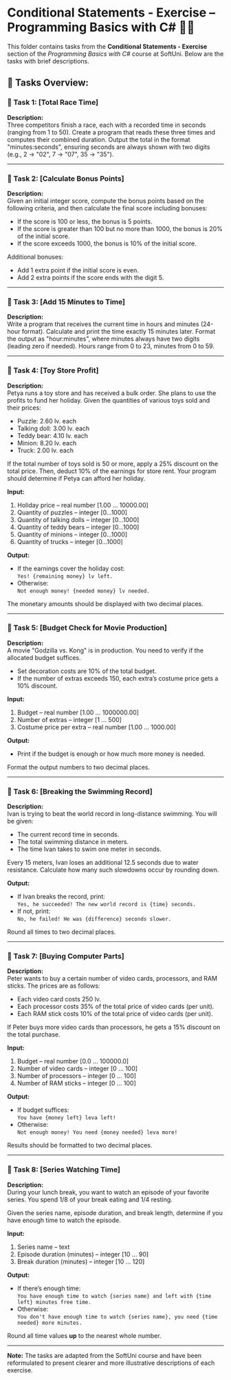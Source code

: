 # Conditional Statements - Exercise – Programming Basics with C# 🧑‍💻

This folder contains tasks from the **Conditional Statements - Exercise** section of the _Programming Basics with C#_ course at SoftUni. Below are the tasks with brief descriptions.

## 🔧 Tasks Overview:

### 📝 Task 1: [Total Race Time]  
**Description:**  
Three competitors finish a race, each with a recorded time in seconds (ranging from 1 to 50). Create a program that reads these three times and computes their combined duration. Output the total in the format "minutes:seconds", ensuring seconds are always shown with two digits (e.g., 2 → "02", 7 → "07", 35 → "35").

---

### 📝 Task 2: [Calculate Bonus Points]  
**Description:**  
Given an initial integer score, compute the bonus points based on the following criteria, and then calculate the final score including bonuses:

- If the score is 100 or less, the bonus is 5 points.  
- If the score is greater than 100 but no more than 1000, the bonus is 20% of the initial score.  
- If the score exceeds 1000, the bonus is 10% of the initial score.

Additional bonuses:

- Add 1 extra point if the initial score is even.  
- Add 2 extra points if the score ends with the digit 5.

---

### 📝 Task 3: [Add 15 Minutes to Time]  
**Description:**  
Write a program that receives the current time in hours and minutes (24-hour format). Calculate and print the time exactly 15 minutes later. Format the output as "hour:minutes", where minutes always have two digits (leading zero if needed). Hours range from 0 to 23, minutes from 0 to 59.

---

### 📝 Task 4: [Toy Store Profit]  
**Description:**  
Petya runs a toy store and has received a bulk order. She plans to use the profits to fund her holiday. Given the quantities of various toys sold and their prices:

- Puzzle: 2.60 lv. each  
- Talking doll: 3.00 lv. each  
- Teddy bear: 4.10 lv. each  
- Minion: 8.20 lv. each  
- Truck: 2.00 lv. each

If the total number of toys sold is 50 or more, apply a 25% discount on the total price. Then, deduct 10% of the earnings for store rent. Your program should determine if Petya can afford her holiday.

**Input:**

1. Holiday price – real number [1.00 … 10000.00]  
2. Quantity of puzzles – integer [0…1000]  
3. Quantity of talking dolls – integer [0…1000]  
4. Quantity of teddy bears – integer [0…1000]  
5. Quantity of minions – integer [0…1000]  
6. Quantity of trucks – integer [0…1000]  

**Output:**

- If the earnings cover the holiday cost:  
  `Yes! {remaining money} lv left.`  
- Otherwise:  
  `Not enough money! {needed money} lv needed.`

The monetary amounts should be displayed with two decimal places.

---

### 📝 Task 5: [Budget Check for Movie Production]  
**Description:**  
A movie "Godzilla vs. Kong" is in production. You need to verify if the allocated budget suffices.

- Set decoration costs are 10% of the total budget.  
- If the number of extras exceeds 150, each extra’s costume price gets a 10% discount.

**Input:**

1. Budget – real number [1.00 … 1000000.00]  
2. Number of extras – integer [1 … 500]  
3. Costume price per extra – real number [1.00 … 1000.00]  

**Output:**

- Print if the budget is enough or how much more money is needed.

Format the output numbers to two decimal places.

---

### 📝 Task 6: [Breaking the Swimming Record]  
**Description:**  
Ivan is trying to beat the world record in long-distance swimming. You will be given:

- The current record time in seconds.  
- The total swimming distance in meters.  
- The time Ivan takes to swim one meter in seconds.

Every 15 meters, Ivan loses an additional 12.5 seconds due to water resistance. Calculate how many such slowdowns occur by rounding down.

**Output:**

- If Ivan breaks the record, print:  
  `Yes, he succeeded! The new world record is {time} seconds.`  
- If not, print:  
  `No, he failed! He was {difference} seconds slower.`

Round all times to two decimal places.

---

### 📝 Task 7: [Buying Computer Parts]  
**Description:**  
Peter wants to buy a certain number of video cards, processors, and RAM sticks. The prices are as follows:

- Each video card costs 250 lv.  
- Each processor costs 35% of the total price of video cards (per unit).  
- Each RAM stick costs 10% of the total price of video cards (per unit).

If Peter buys more video cards than processors, he gets a 15% discount on the total purchase.

**Input:**

1. Budget – real number [0.0 … 100000.0]  
2. Number of video cards – integer [0 … 100]  
3. Number of processors – integer [0 … 100]  
4. Number of RAM sticks – integer [0 … 100]  

**Output:**

- If budget suffices:  
  `You have {money left} leva left!`  
- Otherwise:  
  `Not enough money! You need {money needed} leva more!`

Results should be formatted to two decimal places.

---

### 📝 Task 8: [Series Watching Time]  
**Description:**  
During your lunch break, you want to watch an episode of your favorite series. You spend 1/8 of your break eating and 1/4 resting.

Given the series name, episode duration, and break length, determine if you have enough time to watch the episode.

**Input:**

1. Series name – text  
2. Episode duration (minutes) – integer [10 … 90]  
3. Break duration (minutes) – integer [10 … 120]  

**Output:**

- If there’s enough time:  
  `You have enough time to watch {series name} and left with {time left} minutes free time.`  
- Otherwise:  
  `You don't have enough time to watch {series name}, you need {time needed} more minutes.`

Round all time values **up** to the nearest whole number.

---

**Note:** The tasks are adapted from the SoftUni course and have been reformulated to present clearer and more illustrative descriptions of each exercise.
